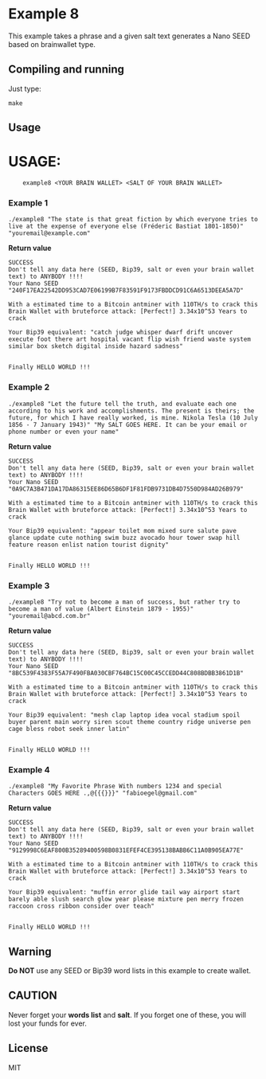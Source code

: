 # Example 8

This example takes a phrase and a given salt text generates a Nano SEED based on brainwallet type.

## Compiling and running

Just type:

```
make
```

## Usage

USAGE:
======
        example8 <YOUR BRAIN WALLET> <SALT OF YOUR BRAIN WALLET>

### Example 1

```
./example8 "The state is that great fiction by which everyone tries to live at the expense of everyone else (Fréderic Bastiat 1801-1850)" "youremail@example.com"
```

**Return value**

```
SUCCESS
Don't tell any data here (SEED, Bip39, salt or even your brain wallet text) to ANYBODY !!!!
Your Nano SEED "240F17EA22542DD953CAD7E06199B7F83591F9173FBDDCD91C6A6513DEEA5A7D"

With a estimated time to a Bitcoin antminer with 110TH/s to crack this Brain Wallet with bruteforce attack: [Perfect!] 3.34x10^53 Years to crack

Your Bip39 equivalent: "catch judge whisper dwarf drift uncover execute foot there art hospital vacant flip wish friend waste system similar box sketch digital inside hazard sadness"


Finally HELLO WORLD !!!
```

### Example 2

```
./example8 "Let the future tell the truth, and evaluate each one according to his work and accomplishments. The present is theirs; the future, for which I have really worked, is mine. Nikola Tesla (10 July 1856 ­- 7 January 1943)" "My SALT GOES HERE. It can be your email or phone number or even your name"
```

**Return value**

```
SUCCESS
Don't tell any data here (SEED, Bip39, salt or even your brain wallet text) to ANYBODY !!!!
Your Nano SEED "0A9C7A3B471DA17DA86315EE86D65B6DF1F81FDB9731DB4D7550D984AD26B979"

With a estimated time to a Bitcoin antminer with 110TH/s to crack this Brain Wallet with bruteforce attack: [Perfect!] 3.34x10^53 Years to crack

Your Bip39 equivalent: "appear toilet mom mixed sure salute pave glance update cute nothing swim buzz avocado hour tower swap hill feature reason enlist nation tourist dignity"


Finally HELLO WORLD !!!
```

### Example 3

```
./example8 "Try not to become a man of success, but rather try to become a man of value (Albert Einstein 1879 - 1955)" "youremail@abcd.com.br"
```
**Return value**

```
SUCCESS
Don't tell any data here (SEED, Bip39, salt or even your brain wallet text) to ANYBODY !!!!
Your Nano SEED "8BC539F4383F55A7F490FBA030CBF764BC15C00C45CCEDD44C808BDBB3861D1B"

With a estimated time to a Bitcoin antminer with 110TH/s to crack this Brain Wallet with bruteforce attack: [Perfect!] 3.34x10^53 Years to crack

Your Bip39 equivalent: "mesh clap laptop idea vocal stadium spoil buyer parent main worry siren scout theme country ridge universe pen cage bless robot seek inner latin"


Finally HELLO WORLD !!!
```

### Example 4

```
./example8 "My Favorite Phrase With numbers 1234 and special Characters GOES HERE .,@{{{}}}" "fabioegel@gmail.com"
```

**Return value**

```
SUCCESS
Don't tell any data here (SEED, Bip39, salt or even your brain wallet text) to ANYBODY !!!!
Your Nano SEED "9129998C6EAF800B35289400598B0831EFEF4CE395138BABB6C11A0B905EA77E"

With a estimated time to a Bitcoin antminer with 110TH/s to crack this Brain Wallet with bruteforce attack: [Perfect!] 3.34x10^53 Years to crack

Your Bip39 equivalent: "muffin error glide tail way airport start barely able slush search glow year please mixture pen merry frozen raccoon cross ribbon consider over teach"


Finally HELLO WORLD !!!
```

## Warning

**Do NOT** use any SEED or Bip39 word lists in this example to create wallet.

## CAUTION

Never forget your **words list** and **salt**. If you forget one of these, you will lost your funds for ever.

## License

MIT

